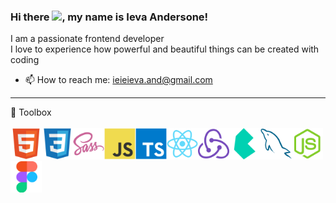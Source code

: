 ### Hi there <img src="https://raw.githubusercontent.com/MartinHeinz/MartinHeinz/master/wave.gif" width="30px">, my name is Ieva Andersone!


I am a passionate frontend developer
<br>
I love to experience how powerful and beautiful things can be created with coding


- 📫 How to reach me: ieieieva.and@gmail.com

---

🧰 Toolbox
<br>
<br>
<img src="https://raw.githubusercontent.com/devicons/devicon/master/icons/html5/html5-original.svg" alt="HTML Logo" width="50" height="50"/><img src="https://raw.githubusercontent.com/devicons/devicon/master/icons/css3/css3-original.svg" alt="CSS Logo" width="50" height="50"/><img src="https://raw.githubusercontent.com/devicons/devicon/master/icons/sass/sass-original.svg" alt="Sass Logo" width="50" height="50"/><img src="https://raw.githubusercontent.com/devicons/devicon/master/icons/javascript/javascript-original.svg" alt="JavaScript Logo" width="50" height="50"/><img src="https://raw.githubusercontent.com/devicons/devicon/master/icons/typescript/typescript-original.svg" alt="TypeScript Logo" width="50" height="50"/><img src="https://raw.githubusercontent.com/devicons/devicon/master/icons/react/react-original.svg" alt="React Logo" width="50" height="50"/><img src="https://raw.githubusercontent.com/devicons/devicon/master/icons/redux/redux-original.svg" alt="Redux Logo" width="50" height="50"/><img src="https://raw.githubusercontent.com/devicons/devicon/master/icons/bulma/bulma-plain.svg" alt="Bulma Logo" width="50" height="50"/><img src="https://raw.githubusercontent.com/devicons/devicon/master/icons/mysql/mysql-original.svg" alt="mySQL Logo" width="50" height="50"/><img src="https://raw.githubusercontent.com/devicons/devicon/master/icons/nodejs/nodejs-original.svg" alt="NodeJS Logo" width="50" height="50"/><img src="https://raw.githubusercontent.com/devicons/devicon/master/icons/figma/figma-original.svg" alt="Figma Logo" width="50" height="50"/>

